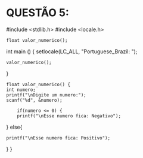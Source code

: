 # QUESTÃO 5:
#include <stdlib.h>
#include <locale.h>

	float valor_numerico();

int main () {
	setlocale(LC_ALL, "Portuguese_Brazil: ");

	valor_numerico();
}

	float valor_numerico() {
	int numero;
	printf("\nDigite um numero:");
	scanf("%d", &numero);

		if(numero <= 0) {
		printf("\nEsse numero fica: Negativo");
}
	else{
		
	printf("\nEsse numero fica: Positivo");
}
}



